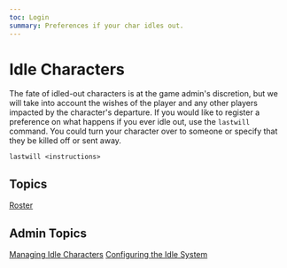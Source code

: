 ```yaml
---
toc: Login
summary: Preferences if your char idles out.
---
```

# Idle Characters

The fate of idled-out characters is at the game admin's discretion, but we will take into account the wishes of the player and any other players impacted by the character's departure.  If you would like to register a preference on what happens if you ever idle out, use the `lastwill` command.  You could turn your character over to someone or specify that they be killed off or sent away.

`lastwill <instructions>`

## Topics

[Roster](/help/idle/roster)

## Admin Topics

[Managing Idle Characters](/help/idle/admin)
[Configuring the Idle System](/help/idle/config)